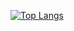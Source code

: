 [![Top Langs](https://github-readme-stats.vercel.app/api/top-langs/?username=EvilPiza&show_icons=true&theme=dark#gh-dark-mode-only)](https://github.com/anuraghazra/github-readme-stats)
